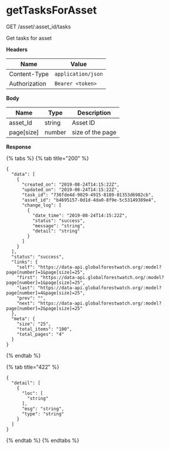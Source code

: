 # getTasksForAsset

GET /asset/:asset\_id/tasks

Get tasks for asset

**Headers**

| Name          | Value              |
| ------------- | ------------------ |
| Content-Type  | `application/json` |
| Authorization | `Bearer <token>`   |

**Body**

| Name        | Type   | Description      |
| ----------- | ------ | ---------------- |
| asset\_Id   | string | Asset ID         |
| page\[size] | number | size of the page |

**Response**

{% tabs %}
{% tab title="200" %}
```
{
  "data": [
    {
      "created_on": "2019-08-24T14:15:22Z",
      "updated_on": "2019-08-24T14:15:22Z",
      "task_id": "736fde4d-9029-4915-8189-01353d6982cb",
      "asset_id": "b4695157-0d1d-4da0-8f9e-5c53149389e4",
      "change_log": [
        {
          "date_time": "2019-08-24T14:15:22Z",
          "status": "success",
          "message": "string",
          "detail": "string"
        }
      ]
    }
  ],
  "status": "success",
  "links": {
    "self": "https://data-api.globalforestwatch.org/:model?page[number]=1&page[size]=25",
    "first": "https://data-api.globalforestwatch.org/:model?page[number]=1&page[size]=25",
    "last": "https://data-api.globalforestwatch.org/:model?page[number]=4&page[size]=25",
    "prev": "",
    "next": "https://data-api.globalforestwatch.org/:model?page[number]=2&page[size]=25"
  },
  "meta": {
    "size": "25",
    "total_items": "100",
    "total_pages": "4"
  }
}
```
{% endtab %}

{% tab title="422" %}
```
{
  "detail": [
    {
      "loc": [
        "string"
      ],
      "msg": "string",
      "type": "string"
    }
  ]
}
```
{% endtab %}
{% endtabs %}
